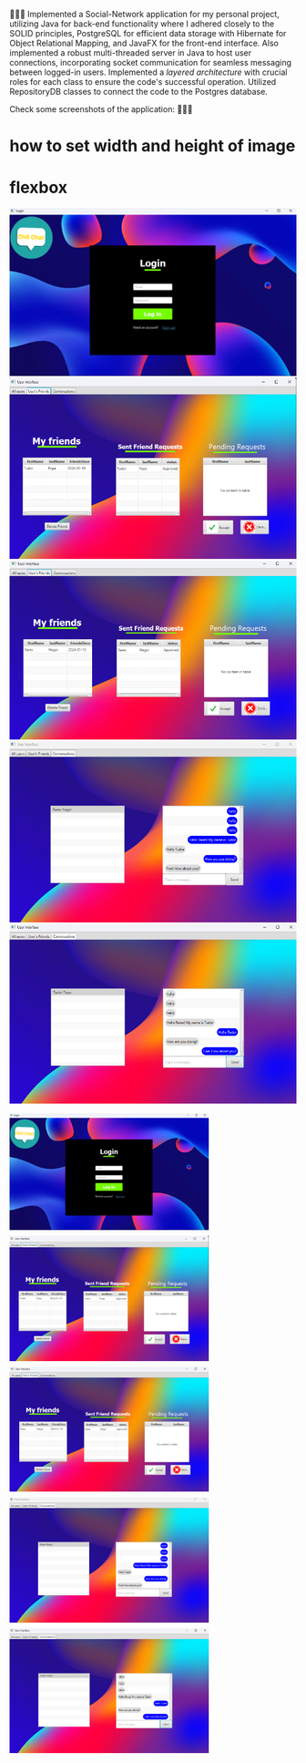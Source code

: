 💬💬💬
Implemented a Social-Network application for my personal project, utilizing Java for back-end functionality where I adhered closely to the SOLID principles, PostgreSQL for efficient data storage with Hibernate for Object Relational Mapping, and JavaFX for the front-end interface.
Also implemented a robust multi-threaded server in Java to host user connections, incorporating socket communication for seamless messaging between logged-in users.
Implemented a *layered architecture* with crucial roles for each class to ensure the code's successful operation. Utilized  RepositoryDB classes to connect the code to the Postgres database.

Check some screenshots of the application: 💬💬💬
# how to set width and height of image
# flexbox
![alt text](image.png)![alt text](image-2.png)![alt text](image-3.png)![alt text](image-4.png)![alt text](image-5.png)
<div style="display: flex; gap: 10px; flex-wrap: wrap;">
  <img src="image.png" alt="Image 1" width="350"/>
  <img src="image-2.png" alt="Image 2" width="350"/>
  <img src="image-3.png" alt="Image 3" width="350"/>
  <img src="image-4.png" alt="Image 4" width="350"/>
  <img src="image-5.png" alt="Image 5" width="350"/>
</div>



